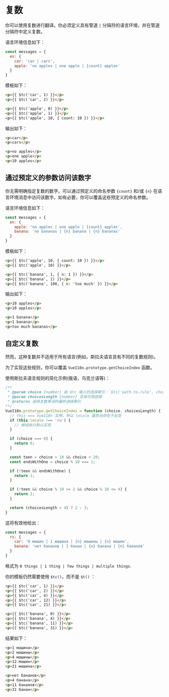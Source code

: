 # 复数

你可以使用复数进行翻译。你必须定义具有管道 `|` 分隔符的语言环境，并在管道分隔符中定义复数。

语言环境信息如下：

```js
const messages = {
  en: {
    car: 'car | cars',
    apple: 'no apples | one apple | {count} apples'
  }
}
```

模板如下：

```html
<p>{{ $tc('car', 1) }}</p>
<p>{{ $tc('car', 2) }}</p>

<p>{{ $tc('apple', 0) }}</p>
<p>{{ $tc('apple', 1) }}</p>
<p>{{ $tc('apple', 10, { count: 10 }) }}</p>
```

输出如下：

```html
<p>car</p>
<p>cars</p>

<p>no apples</p>
<p>one apple</p>
<p>10 apples</p>
```

## 通过预定义的参数访问该数字

你无需明确指定复数的数字。可以通过预定义的命名参数 `{count}` 和/或 `{n}` 在语言环境消息中访问该数字。如有必要，你可以覆盖这些预定义的命名参数。

语言环境信息如下：

```js
const messages = {
  en: {
    apple: 'no apples | one apple | {count} apples',
    banana: 'no bananas | {n} banana | {n} bananas'
  }
}
```

模板如下：

```html
<p>{{ $tc('apple', 10, { count: 10 }) }}</p>
<p>{{ $tc('apple', 10) }}</p>

<p>{{ $tc('banana', 1, { n: 1 }) }}</p>
<p>{{ $tc('banana', 1) }}</p>
<p>{{ $tc('banana', 100, { n: 'too much' }) }}</p>
```

输出如下：

```html
<p>10 apples</p>
<p>10 apples</p>

<p>1 banana</p>
<p>1 banana</p>
<p>too much bananas</p>
```


## 自定义复数

然而，这种复数并不适用于所有语言(例如，斯拉夫语言具有不同的复数规则)。

为了实现这些规则，你可以覆盖 `VueI18n.prototype.getChoiceIndex` 函数。

使用斯拉夫语言规则的简化示例(俄语，乌克兰语等)：
```js
/**
 * @param choice {number} 由 $tc 输入的选择索引：`$tc('path.to.rule', choiceIndex)`
 * @param choicesLength {number} 总体可用选择
 * @returns 选择复数单词的最终选择索引
**/
VueI18n.prototype.getChoiceIndex = function (choice, choicesLength) {
  // this === VueI18n 实例，所以 locale 属性也存在于此处
  if (this.locale !== 'ru') {
    // 继续执行默认实现
  }

  if (choice === 0) {
    return 0;
  }

  const teen = choice > 10 && choice < 20;
  const endsWithOne = choice % 10 === 1;

  if (!teen && endsWithOne) {
    return 1;
  }

  if (!teen && choice % 10 >= 2 && choice % 10 <= 4) {
    return 2;
  }

  return (choicesLength < 4) ? 2 : 3;
}
```

这将有效地给出：


```javascript
const messages = {
  ru: {
    car: '0 машин | 1 машина | {n} машины | {n} машин',
    banana: 'нет бананов | 1 банан | {n} банана | {n} бананов'
  }
}
```
格式为 `0 things | 1 thing | few things | multiple things`.

你的模板仍然需要使用 `$tc()`，而不是 `$t()` ：

```html
<p>{{ $tc('car', 1) }}</p>
<p>{{ $tc('car', 2) }}</p>
<p>{{ $tc('car', 4) }}</p>
<p>{{ $tc('car', 12) }}</p>
<p>{{ $tc('car', 21) }}</p>

<p>{{ $tc('banana', 0) }}</p>
<p>{{ $tc('banana', 4) }}</p>
<p>{{ $tc('banana', 11) }}</p>
<p>{{ $tc('banana', 31) }}</p>
```

结果如下：

```html
<p>1 машина</p>
<p>2 машины</p>
<p>4 машины</p>
<p>12 машин</p>
<p>21 машина</p>

<p>нет бананов</p>
<p>4 банана</p>
<p>11 бананов</p>
<p>31 банан</p>
```
